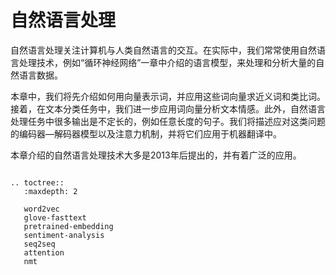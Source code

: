 # 自然语言处理

自然语言处理关注计算机与人类自然语言的交互。在实际中，我们常常使用自然语言处理技术，例如“循环神经网络”一章中介绍的语言模型，来处理和分析大量的自然语言数据。

本章中，我们将先介绍如何用向量表示词，并应用这些词向量求近义词和类比词。接着，在文本分类任务中，我们进一步应用词向量分析文本情感。此外，自然语言处理任务中很多输出是不定长的，例如任意长度的句子。我们将描述应对这类问题的编码器—解码器模型以及注意力机制，并将它们应用于机器翻译中。

本章介绍的自然语言处理技术大多是2013年后提出的，并有着广泛的应用。

```eval_rst

.. toctree::
   :maxdepth: 2

   word2vec
   glove-fasttext
   pretrained-embedding
   sentiment-analysis
   seq2seq
   attention
   nmt
```
